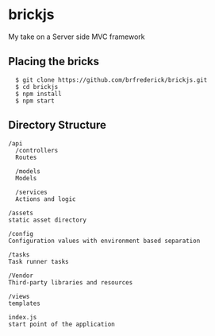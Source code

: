# brickjs
My take on a Server side MVC framework

## Placing the bricks
```
  $ git clone https://github.com/brfrederick/brickjs.git
  $ cd brickjs
  $ npm install
  $ npm start
```

## Directory Structure
```
/api
  /controllers
  Routes

  /models
  Models

  /services
  Actions and logic

/assets
static asset directory

/config
Configuration values with environment based separation

/tasks
Task runner tasks

/Vendor
Third-party libraries and resources

/views
templates

index.js
start point of the application
```
